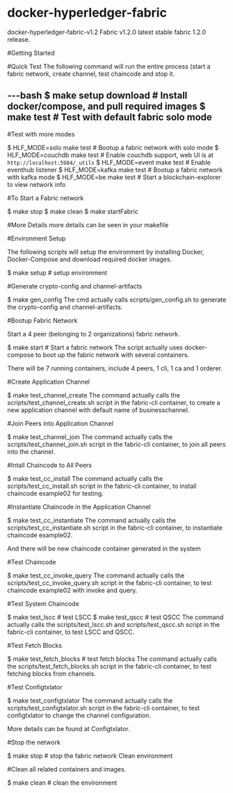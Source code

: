 docker-hyperledger-fabric
====
docker-hyperledger-fabric-v1.2
Fabric v1.2.0	latest stable fabric 1.2.0 release.

#Getting Started

#Quick Test
The following command will run the entire process (start a fabric network, create channel, test chaincode and stop it.

---bash
$ make setup download # Install docker/compose, and pull required images
$ make test  # Test with default fabric solo mode
---

#Test with more modes

$ HLF_MODE=solo make test # Bootup a fabric network with solo mode
$ HLF_MODE=couchdb make test # Enable couchdb support, web UI is at `http://localhost:5984/_utils`
$ HLF_MODE=event make test  # Enable eventhub listener
$ HLF_MODE=kafka make test # Bootup a fabric network with kafka mode
$ HLF_MODE=be make test  # Start a blockchain-explorer to view network info

#To Start a Fabric network

$ make stop
$ make clean 
$ make startFabric

#More Details
more details can be seen in your makefile

#Environment Setup

The following scripts will setup the environment by installing Docker, Docker-Compose and download required docker images.

$ make setup # setup environment

#Generate crypto-config and channel-artifacts

$ make gen_config
The cmd actually calls scripts/gen_config.sh to generate the crypto-config and channel-artifacts.

#Bootup Fabric Network

Start a 4 peer (belonging to 2 organizations) fabric network.

$ make start  # Start a fabric network
The script actually uses docker-compose to boot up the fabric network with several containers.

There will be 7 running containers, include 4 peers, 1 cli, 1 ca and 1 orderer.

#Create Application Channel

$ make test_channel_create 
The command actually calls the scripts/test_channel_create.sh script in the fabric-cli container, to create a new application channel with default name of businesschannel.

#Join Peers into Application Channel

$ make test_channel_join 
The command actually calls the scripts/test_channel_join.sh script in the fabric-cli container, to join all peers into the channel.

#Intall Chaincode to All Peers

$ make test_cc_install
The command actually calls the scripts/test_cc_install.sh script in the fabric-cli container, to install chaincode example02 for testing.

#Instantiate Chaincode in the Application Channel

$ make test_cc_instantiate
The command actually calls the scripts/test_cc_instantiate.sh script in the fabric-cli container, to instantiate chaincode example02.

And there will be new chaincode container generated in the system

#Test Chaincode

$ make test_cc_invoke_query
The command actually calls the scripts/test_cc_invoke_query.sh script in the fabric-cli container, to test chaincode example02 with invoke and query.

#Test System Chaincode

$ make test_lscc # test LSCC
$ make test_qscc # test QSCC
The command actually calls the scripts/test_lscc.sh and scripts/test_qscc.sh script in the fabric-cli container, to test LSCC and QSCC.

#Test Fetch Blocks

$ make test_fetch_blocks # test fetch blocks
The command actually calls the scripts/test_fetch_blocks.sh script in the fabric-cli container, to test fetching blocks from channels.

#Test Configtxlator

$ make test_configtxlator
The command actually calls the scripts/test_configtxlator.sh script in the fabric-cli container, to test configtxlator to change the channel configuration.

More details can be found at Configtxlator.

#Stop the network

$ make stop # stop the fabric network
Clean environment

#Clean all related containers and images.

$ make clean # clean the environment

